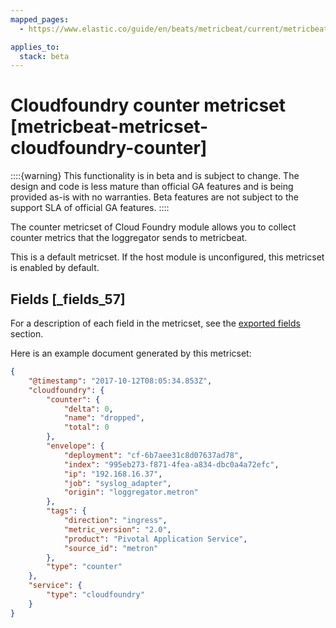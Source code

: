 ```yaml
---
mapped_pages:
  - https://www.elastic.co/guide/en/beats/metricbeat/current/metricbeat-metricset-cloudfoundry-counter.html

applies_to:
  stack: beta
---
```


# Cloudfoundry counter metricset [metricbeat-metricset-cloudfoundry-counter]

::::{warning}
This functionality is in beta and is subject to change. The design and code is less mature than official GA features and is being provided as-is with no warranties. Beta features are not subject to the support SLA of official GA features.
::::


The counter metricset of Cloud Foundry module allows you to collect counter metrics that the loggregator sends to metricbeat.

This is a default metricset. If the host module is unconfigured, this metricset is enabled by default.

## Fields [_fields_57]

For a description of each field in the metricset, see the [exported fields](/reference/metricbeat/exported-fields-cloudfoundry.md) section.

Here is an example document generated by this metricset:

```json
{
    "@timestamp": "2017-10-12T08:05:34.853Z",
    "cloudfoundry": {
        "counter": {
            "delta": 0,
            "name": "dropped",
            "total": 0
        },
        "envelope": {
            "deployment": "cf-6b7aee31c8d07637ad78",
            "index": "995eb273-f871-4fea-a834-dbc0a4a72efc",
            "ip": "192.168.16.37",
            "job": "syslog_adapter",
            "origin": "loggregator.metron"
        },
        "tags": {
            "direction": "ingress",
            "metric_version": "2.0",
            "product": "Pivotal Application Service",
            "source_id": "metron"
        },
        "type": "counter"
    },
    "service": {
        "type": "cloudfoundry"
    }
}
```


